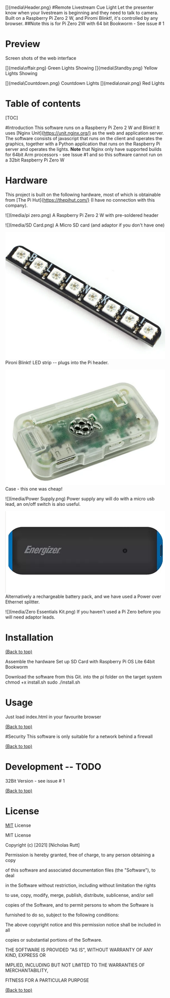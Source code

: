 []{media\Header.png} 
#Remote Livestream Cue Light
Let the presenter know when your livestream is beginning and they need to talk to camera.
Built on a Raspberry Pi Zero 2 W, and Piromi Blinkt!, it\'s controlled by any browser.
##Note this is for Pi Zero 2W with 64 bit Bookworm - See issue \# 1

# Preview

Screen shots of the web interface

[]{media\offair.png}
Green Lights Showing
[]{media\Standby.png}
Yellow Lights Showing

[]{media\Countdown.png}
Countdown Lights
[]{media\onair.png}
Red Lights

# Table of contents

[TOC]

#Introduction
This software runs on a Raspberry Pi Zero 2 W and Blinkt!
It uses [Nginx Unit]{https://unit.nginx.org/} as the web and application server.
The software consists of javascript that runs on the client and operates the graphics, together with a Python application that runs on the Raspberry Pi server and operates the lights.
**Note** that Nginx only have supported builds for 64bit Arm processors - see Issue \#1 and so this software cannot run on a 32bit Raspberry Pi Zero W

# Hardware

This project is built on the following hardware, most of which is obtainable from [The Pi Hut]{https://thepihut.com/} (I have no connection with this company).

![](media/pi zero.png) A Raspberry Pi Zero 2 W with pre-soldered header

![](media/SD Card.png) A Micro SD card (and adaptor if you don't have one)

![](media/Blinkt.png) Pironi Blinkt! LED strip -- plugs into the Pi header.

![](media/Case.png) Case - this one was cheap!

![](media/Power Supply.png) Power supply any will do with a micro usb lead, an on/off switch is also useful.

![](media/Battery.png) Alternatively a rechargeable battery pack, and we have used a Power over Ethernet splitter.

![](media/Zero Essentials Kit.png) If you haven't used a Pi Zero before you will need adaptor leads.

# Installation

[(Back to top)](#table-of-contents)

Assemble the hardware
Set up SD Card with Raspberry Pi OS Lite 64bit Bookworm

Download the software from this Git. into the pi folder on the target system
chmod +x install.sh
sudo ./install.sh


# Usage
Just load index.html in your favourite browser

[(Back to top)](#table-of-contents)

#Security
This software is only suitable for a network behind a firewall

[(Back to top)](#table-of-contents)

# Development -- TODO
32Bit Version - see issue \# 1

[(Back to top)](#table-of-contents)

# License
[MIT](https://opensource.org/licenses/GPL-3.0) License

MIT License

Copyright (c) \[2021\] \[Nicholas Rutt\]

Permission is hereby granted, free of charge, to any person obtaining a copy

of this software and associated documentation files (the \"Software\"), to deal

in the Software without restriction, including without limitation the rights

to use, copy, modify, merge, publish, distribute, sublicense, and/or sell

copies of the Software, and to permit persons to whom the Software is

furnished to do so, subject to the following conditions:

The above copyright notice and this permission notice shall be included in all

copies or substantial portions of the Software.

THE SOFTWARE IS PROVIDED \"AS IS\", WITHOUT WARRANTY OF ANY KIND, EXPRESS OR

IMPLIED, INCLUDING BUT NOT LIMITED TO THE WARRANTIES OF MERCHANTABILITY,

FITNESS FOR A PARTICULAR PURPOSE

[(Back to top)](#table-of-contents)